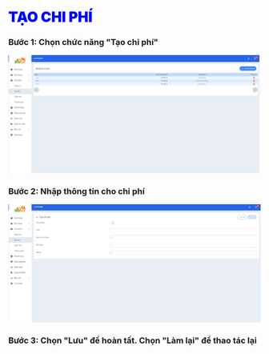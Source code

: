 # <span style= "color: blue; font-weight:900;"> TẠO CHI PHÍ </span>

### **Bước 1: Chọn chức năng "Tạo chi phí"**

![](../images/Cost/createcp1.png)

### **Bước 2: Nhập thông tin cho chi phí**

![](../images/Cost/createcp2.png)

### **Bước 3: Chọn "Lưu" để hoàn tất. Chọn "Làm lại" để thao tác lại**